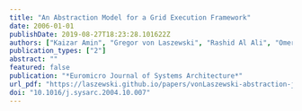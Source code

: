 ```yaml
---
title: "An Abstraction Model for a Grid Execution Framework"
date: 2006-01-01
publishDate: 2019-08-27T18:23:28.101622Z
authors: ["Kaizar Amin", "Gregor von Laszewski", "Rashid Al Ali", "Omer Rana", "David Walker"]
publication_types: ["2"]
abstract: ""
featured: false
publication: "*Euromicro Journal of Systems Architecture*"
url_pdf: "https://laszewski.github.io/papers/vonLaszewski-abstraction-jsa.pdf"
doi: "10.1016/j.sysarc.2004.10.007"
---
```



